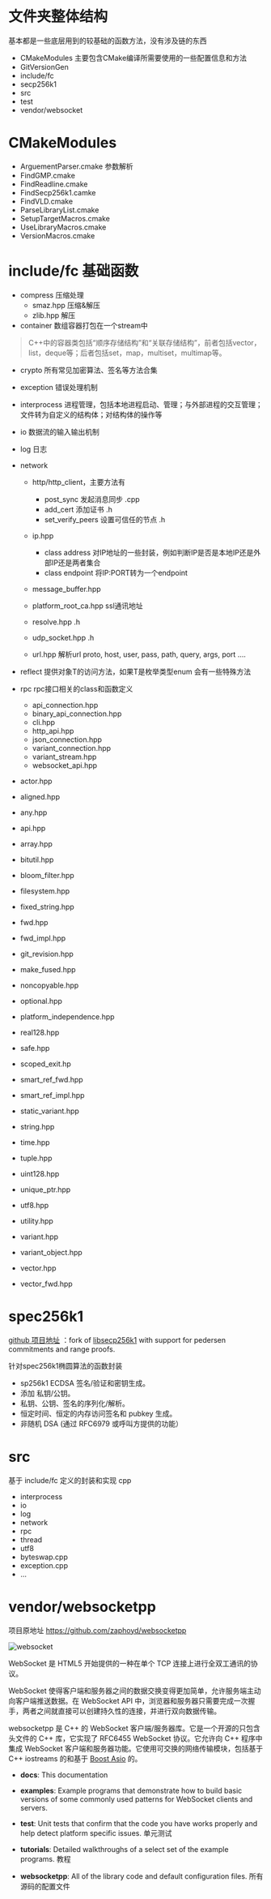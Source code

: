 # 文件夹整体结构

基本都是一些底层用到的较基础的函数方法，没有涉及链的东西

- CMakeModules 主要包含CMake编译所需要使用的一些配置信息和方法
- GitVersionGen 
- include/fc
- secp256k1
- src
- test
- vendor/websocket

# CMakeModules

- ArguementParser.cmake 参数解析
- FindGMP.cmake 
- FindReadline.cmake
- FindSecp256k1.camke
- FindVLD.cmake
- ParseLibraryList.cmake
- SetupTargetMacros.cmake
- UseLibraryMacros.cmake
- VersionMacros.cmake

# include/fc  基础函数

- compress 压缩处理
  - smaz.hpp 压缩&解压
  - zlib.hpp 解压
- container 数组容器打包在一个stream中
> C++中的容器类包括“顺序存储结构”和“关联存储结构”，前者包括vector，list，deque等；后者包括set，map，multiset，multimap等。

- crypto 所有常见加密算法、签名等方法合集

- exception 错误处理机制

- interprocess 进程管理，包括本地进程启动、管理；与外部进程的交互管理；文件转为自定义的结构体；对结构体的操作等

- io 数据流的输入输出机制

- log 日志

- network 

  - http/http_client，主要方法有
    - post_sync 发起消息同步 .cpp
    - add_cert 添加证书 .h
    - set_verify_peers 设置可信任的节点 .h

  - ip.hpp 
    - class address 对IP地址的一些封装，例如判断IP是否是本地IP还是外部IP还是两者集合
    - class endpoint 将IP:PORT转为一个endpoint
  - message_buffer.hpp
  - platform_root_ca.hpp ssl通讯地址
  - resolve.hpp    .h
  - udp_socket.hpp .h
  - url.hpp 解析url  proto, host, user, pass, path, query, args, port ….

- reflect 提供对象T的访问方法，如果T是枚举类型enum 会有一些特殊方法

- rpc rpc接口相关的class和函数定义

  - api_connection.hpp
  - binary_api_connection.hpp
  - cli.hpp
  - http_api.hpp
  - json_connection.hpp
  - variant_connection.hpp
  - variant_stream.hpp
  - websocket_api.hpp

- actor.hpp

- aligned.hpp

- any.hpp

- api.hpp

- array.hpp

- bitutil.hpp

- bloom_filter.hpp

- filesystem.hpp

- fixed_string.hpp

- fwd.hpp

- fwd_impl.hpp

- git_revision.hpp

- make_fused.hpp

- noncopyable.hpp

- optional.hpp

- platform_independence.hpp

- real128.hpp

- safe.hpp

- scoped_exit.hp

- smart_ref_fwd.hpp

- smart_ref_impl.hpp

- static_variant.hpp

- string.hpp

- time.hpp

- tuple.hpp

- uint128.hpp

- unique_ptr.hpp

- utf8.hpp

- utility.hpp

- variant.hpp

- variant_object.hpp

- vector.hpp

- vector_fwd.hpp

# spec256k1

[github 项目地址](https://github.com/cryptonomex/secp256k1-zkp/tree/bd067945ead3b514fba884abd0de95fc4b5db9aeExperimental) ：fork of [libsecp256k1](https://github.com/ElementsProject/secp256k1-zkp) with support for pedersen commitments and range proofs.

针对spec256k1椭圆算法的函数封装

- sp256k1 ECDSA 签名/验证和密钥生成。
- 添加 私钥/公钥。
- 私钥、公钥、签名的序列化/解析。
- 恒定时间、恒定的内存访问签名和 pubkey 生成。
- 非随机 DSA (通过 RFC6979 或呼叫方提供的功能）

# src 

基于 include/fc 定义的封装和实现 cpp

- interprocess
- io
- log
- network
- rpc
- thread
- utf8
- byteswap.cpp
- exception.cpp
- ...



# vendor/websocketpp

项目原地址 https://github.com/zaphoyd/websocketpp

![websocket](pics/websocket.png)

WebSocket 是 HTML5 开始提供的一种在单个 TCP 连接上进行全双工通讯的协议。

WebSocket 使得客户端和服务器之间的数据交换变得更加简单，允许服务端主动向客户端推送数据。在 WebSocket API 中，浏览器和服务器只需要完成一次握手，两者之间就直接可以创建持久性的连接，并进行双向数据传输。

websocketpp 是 C++ 的 WebSocket 客户端/服务器库。它是一个开源的只包含头文件的 C++ 库，它实现了 RFC6455 WebSocket 协议。它允许向 C++ 程序中集成 WebSocket 客户端和服务器功能。它使用可交换的网络传输模块，包括基于 C++ iostreams 的和基于 [Boost Asio](http://www.boost.org/doc/libs/1_48_0/doc/html/boost_asio.html) 的。

- **docs**: This documentation

- **examples**: Example programs that demonstrate how to build basic versions of some commonly used patterns for WebSocket clients and servers. 

- **test**: Unit tests that confirm that the code you have works properly and help detect platform specific issues. 单元测试

- **tutorials**: Detailed walkthroughs of a select set of the example programs. 教程

- **websocketpp**: All of the library code and default configuration files. 所有源码的配置文件

  